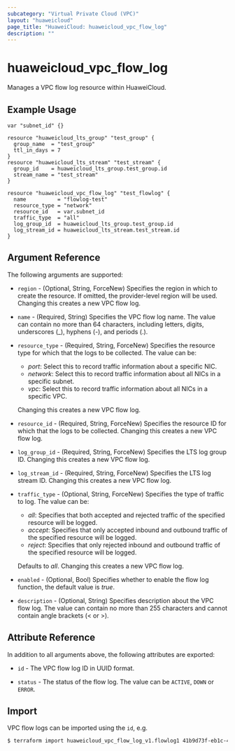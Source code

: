 ```yaml
---
subcategory: "Virtual Private Cloud (VPC)"
layout: "huaweicloud"
page_title: "HuaweiCloud: huaweicloud_vpc_flow_log"
description: ""
---
```


# huaweicloud_vpc_flow_log

Manages a VPC flow log resource within HuaweiCloud.

## Example Usage

```hcl
var "subnet_id" {}

resource "huaweicloud_lts_group" "test_group" {
  group_name  = "test_group"
  ttl_in_days = 7
}
resource "huaweicloud_lts_stream" "test_stream" {
  group_id    = huaweicloud_lts_group.test_group.id
  stream_name = "test_stream"
}

resource "huaweicloud_vpc_flow_log" "test_flowlog" {
  name          = "flowlog-test"
  resource_type = "network"
  resource_id   = var.subnet_id
  traffic_type  = "all"
  log_group_id  = huaweicloud_lts_group.test_group.id
  log_stream_id = huaweicloud_lts_stream.test_stream.id
}
```

## Argument Reference

The following arguments are supported:

* `region` - (Optional, String, ForceNew) Specifies the region in which to create the resource.
  If omitted, the provider-level region will be used. Changing this creates a new VPC flow log.

* `name` - (Required, String) Specifies the VPC flow log name. The value can contain no more than 64 characters,
  including letters, digits, underscores (_), hyphens (-), and periods (.).

* `resource_type` - (Required, String, ForceNew) Specifies the resource type for which that the logs to be collected.
  The value can be:
  + *port*: Select this to record traffic information about a specific NIC.
  + *network*: Select this to record traffic information about all NICs in a specific subnet.
  + *vpc*: Select this to record traffic information about all NICs in a specific VPC.

  Changing this creates a new VPC flow log.

* `resource_id` - (Required, String, ForceNew) Specifies the resource ID for which that the logs to be collected.
  Changing this creates a new VPC flow log.

* `log_group_id` - (Required, String, ForceNew) Specifies the LTS log group ID.
  Changing this creates a new VPC flow log.

* `log_stream_id` - (Required, String, ForceNew) Specifies the LTS log stream ID.
  Changing this creates a new VPC flow log.

* `traffic_type` - (Optional, String, ForceNew) Specifies the type of traffic to log. The value can be:
  + *all*: Specifies that both accepted and rejected traffic of the specified resource will be logged.
  + *accept*: Specifies that only accepted inbound and outbound traffic of the specified resource will be logged.
  + *reject*: Specifies that only rejected inbound and outbound traffic of the specified resource will be logged.

  Defaults to *all*. Changing this creates a new VPC flow log.

* `enabled` - (Optional, Bool) Specifies whether to enable the flow log function, the default value is *true*.

* `description` - (Optional, String) Specifies description about the VPC flow log.
  The value can contain no more than 255 characters and cannot contain angle brackets (< or >).

## Attribute Reference

In addition to all arguments above, the following attributes are exported:

* `id` - The VPC flow log ID in UUID format.

* `status` - The status of the flow log. The value can be `ACTIVE`, `DOWN` or `ERROR`.

## Import

VPC flow logs can be imported using the `id`, e.g.

```bash
$ terraform import huaweicloud_vpc_flow_log_v1.flowlog1 41b9d73f-eb1c-4795-a100-59a99b062513
```
